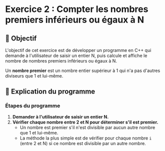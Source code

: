 # Exercice 2 : Compter les nombres premiers inférieurs ou égaux à N

## 📌 Objectif
L'objectif de cet exercice est de développer un programme en C++ qui demande à l'utilisateur de saisir un entier N, puis calcule et affiche le nombre de nombres premiers inférieurs ou égaux à N.

Un **nombre premier** est un nombre entier supérieur à 1 qui n'a pas d'autres diviseurs que 1 et lui-même.

## 📜 Explication du programme

### Étapes du programme
1. **Demander à l'utilisateur de saisir un entier N.**
2. **Vérifier chaque nombre entre 2 et N pour déterminer s'il est premier.**
   - Un nombre est premier s'il n'est divisible par aucun autre nombre que 1 et lui-même.
   - La méthode la plus simple est de vérifier pour chaque nombre `i` (entre 2 et N) si ce nombre est divisible par un autre nombre.
